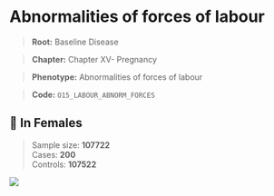# Abnormalities of forces of labour

> **Root:** Baseline Disease  

> **Chapter:** Chapter XV- Pregnancy  

> **Phenotype:** Abnormalities of forces of labour  

> **Code:** `O15_LABOUR_ABNORM_FORCES`

## 👩 In Females  
> Sample size: **107722**  
> Cases: **200**  
> Controls: **107522**
<img src="/Disease/Figures/ALL/Baseline/O15_LABOUR_ABNORM_FORCES.png"/>
<CsvTable src="/public/Disease/Data/ALL/Baseline/LG_O15_LABOUR_ABNORM_FORCES.csv" label="🔍 View full results" />
